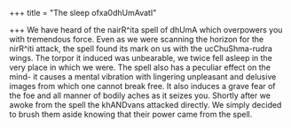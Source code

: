 +++
title = "The sleep ofxa0dhUmAvatI"

+++
We have heard of the nairR^ita spell of dhUmA which overpowers you with
tremendous force. Even as we were scanning the horizon for the nirR^iti
attack, the spell found its mark on us with the ucChuShma-rudra wings.
The torpor it induced was unbearable, we twice fell asleep in the very
place in which we were. The spell also has a peculiar effect on the
mind- it causes a mental vibration with lingering unpleasant and
delusive images from which one cannot break free. It also induces a
grave fear of the foe and all manner of bodily aches as it seizes you.
Shortly after we awoke from the spell the khANDvans attacked directly.
We simply decided to brush them aside knowing that their power came from
the spell.
